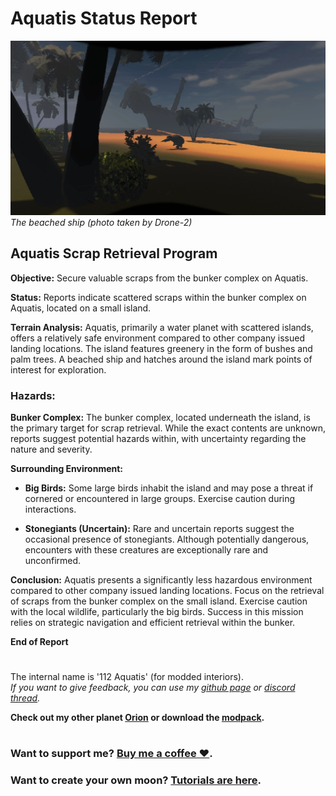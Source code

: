 # Aquatis Status Report
![Screenshot_2](https://raw.githubusercontent.com/sfDesat/Aquatis/main/Screenshots/2.png "2")  
_The beached ship (photo taken by Drone-2)_

## **Aquatis Scrap Retrieval Program**

**Objective:** Secure valuable scraps from the bunker complex on Aquatis.

**Status:** Reports indicate scattered scraps within the bunker complex on Aquatis, located on a small island.

**Terrain Analysis:**
Aquatis, primarily a water planet with scattered islands, offers a relatively safe environment compared to other company issued landing locations. The island features greenery in the form of bushes and palm trees. A beached ship and hatches around the island mark points of interest for exploration.

### **Hazards:**

**Bunker Complex:**
The bunker complex, located underneath the island, is the primary target for scrap retrieval. While the exact contents are unknown, reports suggest potential hazards within, with uncertainty regarding the nature and severity.

**Surrounding Environment:**
- **Big Birds:**
Some large birds inhabit the island and may pose a threat if cornered or encountered in large groups. Exercise caution during interactions.

- **Stonegiants (Uncertain):**
Rare and uncertain reports suggest the occasional presence of stonegiants. Although potentially dangerous, encounters with these creatures are exceptionally rare and unconfirmed.

**Conclusion:**
Aquatis presents a significantly less hazardous environment compared to other company issued landing locations. Focus on the retrieval of scraps from the bunker complex on the small island. Exercise caution with the local wildlife, particularly the big birds. Success in this mission relies on strategic navigation and efficient retrieval within the bunker.

**End of Report**

#

The internal name is '112 Aquatis' (for modded interiors).  
_If you want to give feedback, you can use my [github page](https://github.com/sfDesat/Aquatis/issues) or [discord thread](https://discordapp.com/channels/1169792572382773318/1188025007759179857)._  

**Check out my other planet [Orion](https://thunderstore.io/c/lethal-company/p/sfDesat/Orion/) or download the [modpack](https://thunderstore.io/c/lethal-company/p/sfDesat/Explorations/).**
#
### Want to support me? [Buy me a coffee ❤️](https://www.buymeacoffee.com/sfdesat).
### Want to create your own moon? [Tutorials are here](https://sfdesat.github.io/).
